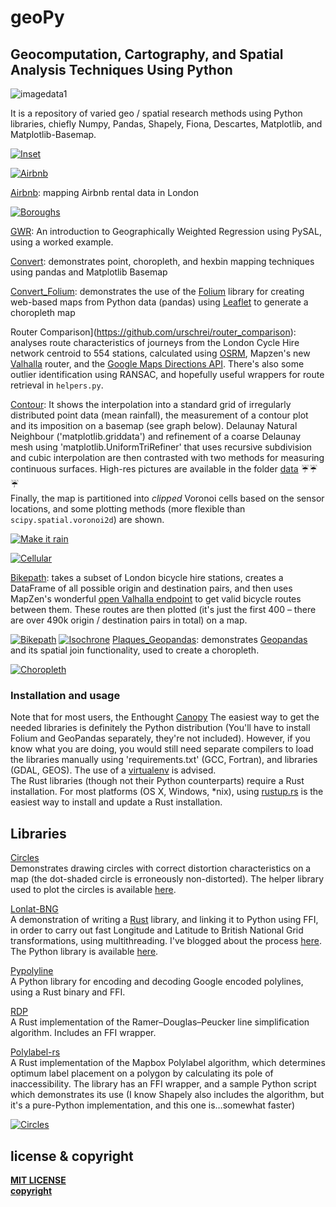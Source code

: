 # geoPy

## Geocomputation, Cartography, and Spatial Analysis Techniques Using Python
![imagedata1](https://github.com/slowy07/geoPy/blob/main/data/City_London_ID91762231.png)

It is a repository of varied geo / spatial research methods using Python libraries, chiefly Numpy, Pandas, Shapely, Fiona, Descartes, Matplotlib, and Matplotlib-Basemap.

[![Inset](data/inset_gh.png)](isochrone.ipynb "look")

[![Airbnb](https://github.com/slowy07/geoPy/blob/main/rentals_gh.png)](https://github.com/slowy07/geoPy/blob/main/airbnb.ipynb "All that is solid melts into air")

[Airbnb](https://github.com/slowy07/geoPy/blob/main/airbnb.ipynb): mapping Airbnb rental data in London

[![Boroughs](https://github.com/urschrei/geopython/blob/master/boroughs_gh.png)](https://github.com/slowy07/geoPy/blob/main/airbnb.ipynb "Can I borough a feeling")

[GWR](https://github.com/slowy07/geoPy/blob/main/geographically_weighted_regression.ipynb): An introduction to Geographically Weighted Regression using PySAL, using a worked example.

[Convert](convert.ipynb): demonstrates point, choropleth, and hexbin mapping techniques using pandas and Matplotlib Basemap  

[Convert_Folium](convert_folium.ipynb): demonstrates the use of the [Folium](https://github.com/wrobstory/folium) library for creating web-based maps from Python data (pandas) using [Leaflet](http://leafletjs.com) to generate a choropleth map

Router Comparison](https://github.com/urschrei/router_comparison): analyses route characteristics of journeys from the London Cycle Hire network centroid to 554 stations, calculated using [OSRM](https://mapzen.com/blog/osrm-sunset), Mapzen's new [Valhalla](https://mapzen.com/projects/valhalla/) router, and the [Google Maps Directions API](https://developers.google.com/maps/documentation/directions/intro). There's also some outlier identification using RANSAC, and hopefully useful wrappers for route retrieval in `helpers.py`.


[Contour](contour.ipynb): It shows the interpolation into a standard grid of irregularly distributed point data (mean rainfall), the measurement of a contour plot and its imposition on a basemap (see graph below). Delaunay Natural Neighbour ('matplotlib.griddata') and refinement of a coarse Delaunay mesh using 'matplotlib.UniformTriRefiner' that uses recursive subdivision and cubic interpolation are then contrasted with two methods for measuring continuous surfaces. High-res pictures are available in the folder [data](data) :umbrella::umbrella::umbrella:  
Finally, the map is partitioned into *clipped* Voronoi cells based on the sensor locations, and some plotting methods (more flexible than `scipy.spatial.voronoi2d`) are shown. 

[![Make it rain](data/rainfall_interpolation.gif)](contour.ipynb "Anigifs are the future of spatial analysis")

[![Cellular](data/voronoi_gh.png)](https://raw.githubusercontent.com/slowy07/geoPy/main/data/voronoi.png "Tesselate Everything")

[Bikepath](bikepath.ipynb): takes a subset of London bicycle hire stations, creates a DataFrame of all possible origin and destination pairs, and then uses MapZen's wonderful [open Valhalla endpoint](https://mapzen.com/projects/valhalla) to get valid bicycle routes between them. These routes are then plotted (it's just the first 400 – there are over 490k origin / destination pairs in total) on a map.

[![Bikepath](data/london_bike_routes_gh.png)](bikepath.ipynb "Unpleasantly vascular, no?")
[![Isochrone](data/isochrone_gh.gif)](isochrone.ipynb "The Burning Eye of Bike Hire")
[Plaques_Geopandas](plaques_geopandas.ipynb): demonstrates [Geopandas](http://geopandas.org) and its spatial join functionality, used to create a choropleth.

[![Choropleth](data/london_plaque_density_gh.png)](http://sensitivecities.com/so-youd-like-to-make-a-map-using-python-EN.html "Boropleth")

### Installation and usage

Note that for most users, the Enthought [Canopy](https://www.enthought.com/products/canopy/) 
The easiest way to get the needed libraries is definitely the Python distribution (You'll have to install Folium and GeoPandas separately, they're not included). However, if you know what you are doing, you would still need separate compilers to load the libraries manually using 'requirements.txt'
(GCC, Fortran), and libraries (GDAL, GEOS). The use of a [virtualenv](http://virtualenv.readthedocs.org/en/latest/) is advised.  
The Rust libraries (though not their Python counterparts) require a Rust installation. For most platforms (OS X, Windows, *nix), using [rustup.rs](https://rustup.rs) is the easiest way to install and update a Rust installation.


## Libraries
[Circles](circles.ipynb)  
Demonstrates drawing circles with correct distortion characteristics on a map (the dot-shaded circle is erroneously non-distorted). The helper library used to plot the circles is available [here](https://github.com/urschrei/Circles).

[Lonlat-BNG](https://github.com/urschrei/lonlat_bng/blob/master/rust_BNG.ipynb)  
A demonstration of writing a [Rust](http://www.rust-lang.org) library, and linking it to Python using FFI, in order to carry out fast Longitude and Latitude to British National Grid transformations, using multithreading. I've blogged about the process [here](http://sensitivecities.com/rust-python-ffi-bng-EN.html). The Python library is available [here](https://github.com/urschrei/convertbng).

[Pypolyline](https://github.com/urschrei/pypolyline)  
A Python library for encoding and decoding Google encoded polylines, using a Rust binary and FFI.

[RDP](https://github.com/urschrei/rdp)  
A Rust implementation of the Ramer–Douglas–Peucker line simplification algorithm. Includes an FFI wrapper.

[Polylabel-rs](https://github.com/urschrei/polylabel-rs)  
A Rust implementation of the Mapbox Polylabel algorithm, which determines optimum label placement on a polygon by calculating its pole of inaccessibility. The library has an FFI wrapper, and a sample Python script which demonstrates its use (I know Shapely also includes the algorithm, but it's a pure-Python implementation, and this one is…somewhat faster)

[![Circles](data/circles_gh.png)](https://github.com/urschrei/Circles "Borges's 'The Circular Ruins' is a good story. Also an apt title for my PhD.")




## license & copyright
[**MIT LICENSE**](https://github.com/slowy07/geoPy/blob/main/LICENSE) \
[**copyright**](https://github.com/urschrei/Geopython)